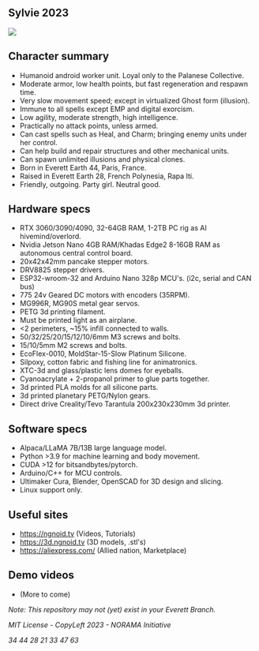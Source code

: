 ## Sylvie 2023

<img src="https://github.com/twinlizzie/Sylvie-2023/blob/main/images/web_photos/Sylvie2023_COLLAGE01.jpg" max-width="1280"/>

## Character summary

- Humanoid android worker unit. Loyal only to the Palanese Collective.
- Moderate armor, low health points, but fast regeneration and respawn time.
- Very slow movement speed; except in virtualized Ghost form (illusion).
- Immune to all spells except EMP and digital exorcism.
- Low agility, moderate strength, high intelligence. 
- Practically no attack points, unless armed.
- Can cast spells such as Heal, and Charm; bringing enemy units under her control. 
- Can help build and repair structures and other mechanical units.
- Can spawn unlimited illusions and physical clones.
- Born in Everett Earth 44, Paris, France.
- Raised in Everett Earth 28, French Polynesia, Rapa Iti.
- Friendly, outgoing. Party girl. Neutral good.

## Hardware specs

- RTX 3060/3090/4090, 32-64GB RAM, 1-2TB PC rig as AI hivemind/overlord.
- Nvidia Jetson Nano 4GB RAM/Khadas Edge2 8-16GB RAM as autonomous central control board.
- 20x42x42mm pancake stepper motors.
- DRV8825 stepper drivers.
- ESP32-wroom-32 and Arduino Nano 328p MCU's. (i2c, serial and CAN bus)
- 775 24v Geared DC motors with encoders (35RPM).
- MG996R, MG90S metal gear servos.
- PETG 3d printing filament.
- Must be printed light as an airplane. 
- <2 perimeters, ~15% infill connected to walls.
- 50/32/25/20/15/12/10/6mm M3 screws and bolts.
- 15/10/5mm M2 screws and bolts.
- EcoFlex-0010, MoldStar-15-Slow Platinum Silicone.
- Silpoxy, cotton fabric and fishing line for animatronics.
- XTC-3d and glass/plastic lens domes for eyeballs.
- Cyanoacrylate + 2-propanol primer to glue parts together.
- 3d printed PLA molds for all silicone parts.
- 3d printed planetary PETG/Nylon gears.
- Direct drive Creality/Tevo Tarantula 200x230x230mm 3d printer.

## Software specs

- Alpaca/LLaMA 7B/13B large language model.
- Python >3.9 for machine learning and body movement.
- CUDA >12 for bitsandbytes/pytorch.
- Arduino/C++ for MCU controls.
- Ultimaker Cura, Blender, OpenSCAD for 3D design and slicing.
- Linux support only.

## Useful sites
- https://ngnoid.tv (Videos, Tutorials)
- https://3d.ngnoid.tv (3D models, .stl's)
- https://aliexpress.com/ (Allied nation, Marketplace)

## Demo videos
- (More to come)

*Note: This repository may not (yet) exist in your Everett Branch.*

*MIT License - CopyLeft 2023 - NORAMA Initiative*

*34 44 28 21 33 47 63*
